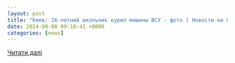 ```yaml
---
layout: post
title: "Киев: 16-летний школьник курил машины ВСУ - фото | Новости на Gazeta.ua"
date: 2024-08-08 09:10:41 +0000
categories: [news]
---
```


[Читати далі](https://gazeta.ua/ru/articles/np/_skolnik-za-dengi-zheg-mashiny-vsu/1189850)
